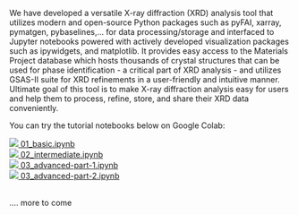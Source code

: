 
We have developed a versatile X-ray diffraction (XRD) analysis tool that utilizes modern and open-source Python packages such as pyFAI, xarray, pymatgen, pybaselines,... for data processing/storage and interfaced to Jupyter notebooks powered with actively developed visualization packages such as ipywidgets, and matplotlib. It provides easy access to the Materials Project database which hosts thousands of crystal structures that can be used for phase identification - a critical part of XRD analysis - and utilizes GSAS-II suite for XRD refinements in a user-friendly and intuitive manner. Ultimate goal of this tool is to make X-ray diffraction analysis easy for users and help them to process, refine, store, and share their XRD data conveniently.

You can try the tutorial notebooks below on Google Colab:



<a target="_blank"  href="https://colab.research.google.com/github/MehmetTopsakal/easyXRD_examples/blob/main/01_basic.ipynb">
    <img src="https://www.tensorflow.org/images/colab_logo_32px.png" /> 01_basic.ipynb</a> <br>
<a target="_blank"  href="https://colab.research.google.com/github/MehmetTopsakal/easyXRD_examples/blob/main/02_intermediate.ipynb">
    <img src="https://www.tensorflow.org/images/colab_logo_32px.png" /> 02_intermediate.ipynb</a> <br>
<a target="_blank"  href="https://colab.research.google.com/github/MehmetTopsakal/easyXRD_examples/blob/main/03_advanced-part-1.ipynb">
    <img src="https://www.tensorflow.org/images/colab_logo_32px.png" /> 03_advanced-part-1.ipynb</a> <br>
<a target="_blank"  href="https://colab.research.google.com/github/MehmetTopsakal/easyXRD_examples/blob/main/03_advanced-part-2.ipynb">
    <img src="https://www.tensorflow.org/images/colab_logo_32px.png" /> 03_advanced-part-2.ipynb</a> <br>

\
.... more to come
